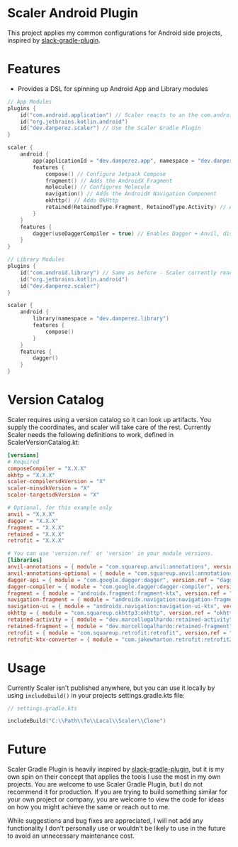 # Scaler Android Plugin
This project applies my common configurations for Android side projects, inspired by [slack-gradle-plugin][1].

# Features
* Provides a DSL for spinning up Android App and Library modules
```kotlin
// App Modules
plugins {
    id("com.android.application") // Scaler reacts to an the com.android.application plugin being being used, so you still must apply it
    id("org.jetbrains.kotlin.android")
    id("dev.danperez.scaler") // Use the Scaler Gradle Plugin
}

scaler {
    android {
        app(applicationId = "dev.danperez.app", namespace = "dev.danperez.app")
        features {
            compose() // Configure Jetpack Compose
            fragment() // Adds the AndroidX Fragment
            molecule() // Configures Molecule
            navigation() // Adds the AndroidX Navigation Component
            okhttp() // Adds OkHttp
            retained(RetainedType.Fragment, RetainedType.Activity) // Adds the Retained library
        }
    }
    features {
        dagger(useDaggerCompiler = true) // Enables Dagger + Anvil, disables factory generation when using the Dagger compiler
    }
}
```
```kotlin
// Library Modules
plugins {
    id("com.android.library") // Same as before - Scaler currently reacts to the com.android.library plugin being being used
    id("org.jetbrains.kotlin.android")
    id("dev.danperez.scaler")
}

scaler {
    android {
        library(namespace = "dev.danperez.library")
        features {
            compose()
        }
    }
    features {
        dagger()
    }
}
```

# Version Catalog
Scaler requires using a version catalog so it can look up artifacts. You supply the coordinates, and scaler will take care of the rest.
Currently Scaler needs the following definitions to work, defined in ScalerVersionCatalog.kt:
```toml
[versions]
# Required
composeCompiler = "X.X.X"
okhtp = "X.X.X"
scaler-compilersdkVersion = "X"
scaler-minsdkVersion = "X"
scaler-targetsdkVersion = "X"

# Optional, for this example only
anvil = "X.X.X"
dagger = "X.X.X"
fragment = "X.X.X"
retained = "X.X.X"
retrofit = "X.X.X"

# You can use 'version.ref' or 'version' in your module versions.
[libraries]
anvil-annotations = { module = "com.squareup.anvil:annotations", version.ref = "anvil" }
anvil-annotations-optional = { module = "com.squareup.anvil:annotations-optional", version.ref = "anvil" }
dagger-api = { module = "com.google.dagger:dagger", version.ref = "dagger" }
dagger-compiler = { module = "com.google.dagger:dagger-compiler", version.ref = "dagger" }
fragment = { module = "androidx.fragment:fragment-ktx", version.ref = "fragment"}
navigation-fragment = { module = "androidx.navigation:navigation-fragment-ktx", version.ref = "navigation"}
navigation-ui = { module = "androidx.navigation:navigation-ui-ktx", version.ref = "navigation"}
okhttp = { module = "com.squareup.okhttp3:okhttp", version.ref = "okhttp" }
retained-activity = { module = "dev.marcellogalhardo:retained-activity", version.ref = "retained" }
retained-fragment = { module = "dev.marcellogalhardo:retained-fragment", version.ref = "retained" }
retrofit = { module = "com.squareup.retrofit:retrofit", version.ref = "retrofit" }
retrofit-ktx-converter = { module = "com.jakewharton.retrofit:retrofit2-kotlinx-serialization-converter", version = "1.0.0" }
```


# Usage
Currently Scaler isn't published anywhere, but you can use it locally by using `includeBuild()` in your projects settings.gradle.kts file:

```kotlin
// settings.gradle.kts

includeBuild("C:\\Path\\To\\Local\\Scaler\\Clone")
```

# Future
Scaler Gradle Plugin is heavily inspired by [slack-gradle-plugin][1], but it is my own spin on their concept that applies
the tools I use the most in my own projects. You are welcome to use Scaler Gradle Plugin, but I do not recommend it for 
production. If you are trying to build something similar for your own project or company, you are welcome to view the code for 
ideas on how you might achieve the same or reach out to me.

While suggestions and bug fixes are appreciated, I will not add any functionality I don't personally use or wouldn't be likely
to use in the future to avoid an unnecessary maintenance cost.

[1]: https://github.com/slackhq/slack-gradle-plugin